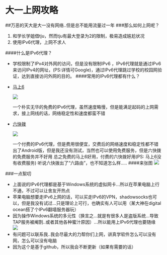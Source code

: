 大一上网攻略
============
##万恶的天大是大一没有网络..但是总不能用流量过一年
###那么如何上网呢？
1. 和学长学姐借tju，然而tju有最大登录为2的限制，极易造成尴尬状况
2. 使用IPv6代理，上网不求人

####什么是IPv6代理？
- 学校限制了IPv4对外网的访问，但是没有限制IPv6 ，IPv6代理就是通过IPv6来访问IPv4的网址，(PS:详情可Google)，通过IPv6代理跳过学校的校园网验证，达到直接访问外网的目的。
####常用的IPv6代理都有什么？
- [马上6](http://www.mashang6.edu.cn/navigation/index.php)   

  ![](https://cdn.rawgit.com/life2015/Rawfiles/master/mashang6.PNG)   
  
   一个朴实无华的免费的IPv6代理，虽然速度略慢，但是能满足起码的上网需求，接上网线的话，网络稳定性和速度都蛮不错
-  [六快拨](http://www.6kuaibo.com/uploads/DownLoad)   

   ![](https://cdn.rawgit.com/life2015/Rawfiles/master/liukuaibo.PNG)   

   一个付费的IPv6代理，但是费用很便宜，交费后的网络速度和稳定性都不错
   出了Android版，但是我还没有测试，当然也可以使用免费服务，但是六快拨的免费服务并不好用
   总之免费的马上6好用，付费的六快拨好用(PS: 马上6没有收费服务)
  听说六快拨出了“六路由”，也不知道怎么样.....
####来张图
![](https://cdn.rawgit.com/life2015/Rawfiles/master/%E5%85%AD%E5%BF%AB%E6%92%AD%E7%BD%91%E7%AB%99.PNG)   

###一点絮叨
- 上面说的IPv6代理都是基于Windows系统的虚拟网卡...所以在苹果电脑上行不通，不过可以让舍友开热点
- 苹果电脑想要走IPv6上网的话，可以买走IPv6的VPN，shadowsocks也可以，但是我没有试过...只是理论上可行，也确实有人可以用（某大神在digital ocean搭了个IPv6翻墙服务器玩）
- 因为操作Windows系统的多元性（换言之...就是有很多人是盗版系统...导致TAP服务被阉割..或者其他各种蜜汁原因）...所以能用上IPv6代理也要随缘   
![](https://cdn.rawgit.com/life2015/Rawfiles/master/tap.PNG)
- 有问题可以联系我..我会尽最大的力帮你们上网，讲真学软件怎么可以没有网，怎么可以没有电脑
- 因为这个是基于github，所以我会不断更新（如果有需要的话）
